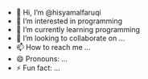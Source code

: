 - 👋 Hi, I’m @hisyamalfaruqi
- 👀 I’m interested in programming
- 🌱 I’m currently learning programming
- 💞️ I’m looking to collaborate on ...
- 📫 How to reach me ...
- 😄 Pronouns: ...
- ⚡ Fun fact: ...

<!---
hisyamalfaruqi/hisyamalfaruqi is a ✨ special ✨ repository because its `README.md` (this file) appears on your GitHub profile.
You can click the Preview link to take a look at your changes.
--->
